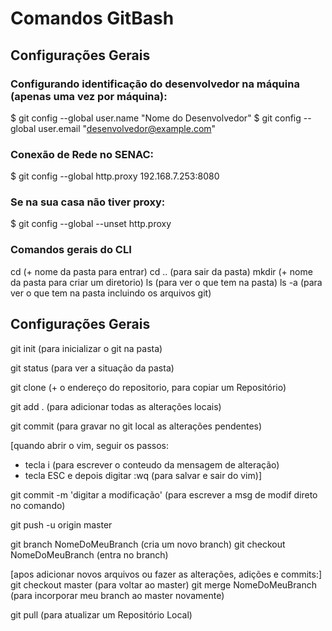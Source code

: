 # Comandos GitBash

## Configurações Gerais

### Configurando identificação do desenvolvedor na máquina (apenas uma vez por máquina):
$ git config --global user.name "Nome do Desenvolvedor"
$ git config --global user.email "desenvolvedor@example.com"

### Conexão de Rede no SENAC:
$ git config --global http.proxy 192.168.7.253:8080

### Se na sua casa não tiver proxy:
$ git config --global --unset http.proxy

### Comandos gerais do CLI
cd (+ nome da pasta para entrar)
cd .. (para sair da pasta)
mkdir (+ nome da pasta para criar um diretorio)
ls (para ver o que tem na pasta)
ls -a (para ver o que tem na pasta incluindo os arquivos git)

## Configurações Gerais

git init (para inicializar o git na pasta)

git status (para ver a situação da pasta)

git clone (+ o endereço do repositorio, para copiar um Repositório)

git add . (para adicionar todas as alterações locais)

git commit (para gravar no git local as alterações pendentes)

[quando abrir o vim, seguir os passos:
- tecla i (para escrever o conteudo da mensagem de alteração)
- tecla ESC e depois digitar :wq (para salvar e sair do vim)]

git commit -m 'digitar a modificação' (para escrever a msg de modif direto no comando)

git push -u origin master


git branch NomeDoMeuBranch (cria um novo branch)
git checkout NomeDoMeuBranch (entra no branch)

[apos adicionar novos arquivos ou fazer as alterações, adições e commits:]
git checkout master (para voltar ao master)
git merge NomeDoMeuBranch (para incorporar meu branch ao master novamente)

git pull (para atualizar um Repositório Local)
